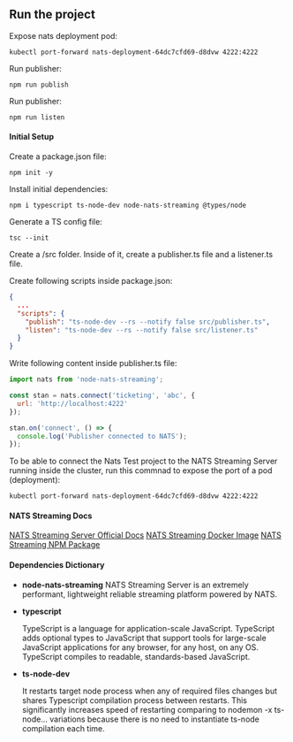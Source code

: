 
## Run the project

Expose nats deployment pod:

    kubectl port-forward nats-deployment-64dc7cfd69-d8dvw 4222:4222

Run publisher:

    npm run publish

Run publisher:

    npm run listen

#### Initial Setup
Create a package.json file:

    npm init -y

Install initial dependencies:

    npm i typescript ts-node-dev node-nats-streaming @types/node

Generate a TS config file:

    tsc --init

Create a /src folder. Inside of it, create a publisher.ts file and a listener.ts file.

Create following scripts inside package.json:

```json
{
  ...
  "scripts": {
    "publish": "ts-node-dev --rs --notify false src/publisher.ts",
    "listen": "ts-node-dev --rs --notify false src/listener.ts"
  }
}
```
Write following content inside publisher.ts file:

```javascript
import nats from 'node-nats-streaming';

const stan = nats.connect('ticketing', 'abc', {
  url: 'http://localhost:4222'
});

stan.on('connect', () => {
  console.log('Publisher connected to NATS');
});
```

To be able to connect the Nats Test project to the NATS Streaming Server running inside the cluster, run this commnad to expose the port of a pod (deployment):

    kubectl port-forward nats-deployment-64dc7cfd69-d8dvw 4222:4222

#### NATS Streaming Docs

[NATS Streaming Server Official Docs](https://docs.nats.io/)
[NATS Streaming Docker Image](https://hub.docker.com/_/nats-streaming)
[NATS Streaming NPM Package](https://www.npmjs.com/package/node-nats-streaming)

#### Dependencies Dictionary
* **node-nats-streaming**
  NATS Streaming Server is an extremely performant, lightweight reliable streaming platform powered by NATS.

* **typescript**

  TypeScript is a language for application-scale JavaScript. TypeScript adds optional types to JavaScript that support tools for large-scale JavaScript applications for any browser, for any host, on any OS. TypeScript compiles to readable, standards-based JavaScript.

* **ts-node-dev**

  It restarts target node process when any of required files changes but shares Typescript compilation process between restarts. This significantly increases speed of restarting comparing to nodemon -x ts-node... variations because there is no need to instantiate ts-node compilation each time.

